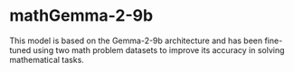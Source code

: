 # mathGemma-2-9b
This model is based on the Gemma-2-9b architecture and has been fine-tuned using two math problem datasets to improve its accuracy in solving mathematical tasks.
